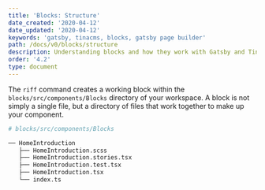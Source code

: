 ```yaml
---
title: 'Blocks: Structure'
date_created: '2020-04-12'
date_updated: '2020-04-12'
keywords: 'gatsby, tinacms, blocks, gatsby page builder'
path: /docs/v0/blocks/structure
description: Understanding blocks and how they work with Gatsby and Tina CMS.
order: '4.2'
type: document
---
```


The `riff` command creates a working block within the `blocks/src/components/Blocks` directory of your workspace. A block is not simply a single file, but a directory of files that work together to make up your component.

```bash
# blocks/src/components/Blocks

── HomeIntroduction
   ├── HomeIntroduction.scss
   ├── HomeIntroduction.stories.tsx
   ├── HomeIntroduction.test.tsx
   ├── HomeIntroduction.tsx
   └── index.ts
```